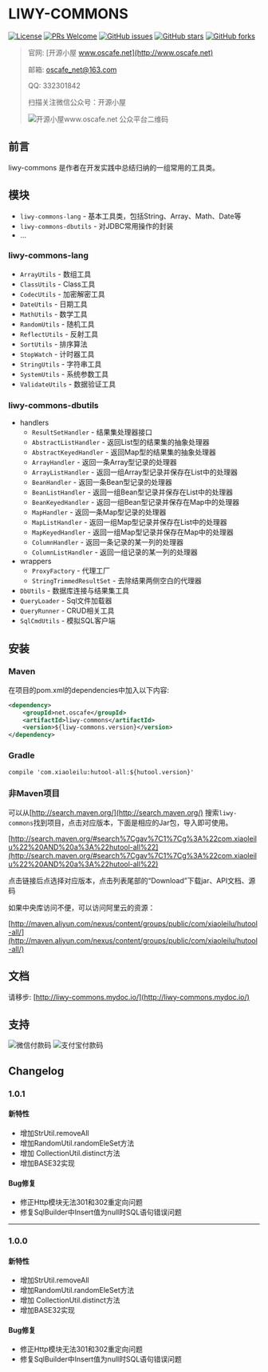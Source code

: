 # LIWY-COMMONS
[![License](https://img.shields.io/badge/license-MIT-blue.svg)](LICENSE)
[![PRs Welcome](https://img.shields.io/badge/PRs-welcome-brightgreen.svg)](https://github.com/liwyspace/liwy-commons)
[![GitHub issues](https://img.shields.io/github/issues/liwyspace/liwy-commons.svg?style=social)](https://github.com/liwyspace/liwy-commons/issues)
[![GitHub stars](https://img.shields.io/github/stars/liwyspace/liwy-commons.svg?style=social)](https://github.com/liwyspace/liwy-commons/stargazers)
[![GitHub forks](https://img.shields.io/github/forks/liwyspace/liwy-commons.svg?style=social)](https://github.com/liwyspace/liwy-commons/network)

> 官网: [开源小屋 www.oscafe.net](http://www.oscafe.net)
>
> 邮箱: oscafe_net@163.com
>
> QQ: 332301842
>
> 扫描关注微信公众号：开源小屋
>
> ![开源小屋www.oscafe.net 公众平台二维码](https://github.com/liwyspace/liwy-commons/raw/master/docs/resources/oscafe_qrcode.jpg)
## 前言
liwy-commons 是作者在开发实践中总结归纳的一组常用的工具类。
## 模块
* `liwy-commons-lang` - 基本工具类，包括String、Array、Math、Date等
* `liwy-commons-dbutils` - 对JDBC常用操作的封装
* ...
### liwy-commons-lang
* `ArrayUtils` - 数组工具
* `ClassUtils` - Class工具
* `CodecUtils` - 加密解密工具
* `DateUtils` - 日期工具
* `MathUtils` - 数学工具
* `RandomUtils` - 随机工具
* `ReflectUtils` - 反射工具
* `SortUtils` - 排序算法
* `StopWatch` - 计时器工具
* `StringUtils` - 字符串工具
* `SystemUtils` - 系统参数工具
* `ValidateUtils` - 数据验证工具
### liwy-commons-dbutils
* handlers
  * `ResultSetHandler` - 结果集处理器接口
  * `AbstractListHandler` - 返回List型的结果集的抽象处理器
  * `AbstractKeyedHandler` - 返回Map型的结果集的抽象处理器
  * `ArrayHandler` - 返回一条Array型记录的处理器
  * `ArrayListHandler` - 返回一组Array型记录并保存在List中的处理器
  * `BeanHandler` - 返回一条Bean型记录的处理器
  * `BeanListHandler` - 返回一组Bean型记录并保存在List中的处理器
  * `BeanKeyedHandler` - 返回一组Bean型记录并保存在Map中的处理器
  * `MapHandler` - 返回一条Map型记录的处理器
  * `MapListHandler` - 返回一组Map型记录并保存在List中的处理器
  * `MapKeyedHandler` - 返回一组Map型记录并保存在Map中的处理器
  * `ColumnHandler` - 返回一条记录的某一列的处理器
  * `ColumnListHandler` - 返回一组记录的某一列的处理器
* wrappers
  * `ProxyFactory` - 代理工厂
  * `StringTrimmedResultSet` - 去除结果两侧空白的代理器
* `DbUtils` - 数据库连接与结果集工具
* `QueryLoader` - Sql文件加载器
* `QueryRunner` - CRUD相关工具
* `SqlCmdUtils` - 模拟SQL客户端

## 安装

### Maven
在项目的pom.xml的dependencies中加入以下内容:

```xml
<dependency>
    <groupId>net.oscafe</groupId>
    <artifactId>liwy-commons</artifactId>
    <version>${liwy-commons.version}</version>
</dependency>
```

### Gradle
```
compile 'com.xiaoleilu:hutool-all:${hutool.version}'
```

### 非Maven项目
可以从[http://search.maven.org/](http://search.maven.org/) 搜索`liwy-commons`找到项目，点击对应版本，下面是相应的Jar包，导入即可使用。

[http://search.maven.org/#search%7Cgav%7C1%7Cg%3A%22com.xiaoleilu%22%20AND%20a%3A%22hutool-all%22](http://search.maven.org/#search%7Cgav%7C1%7Cg%3A%22com.xiaoleilu%22%20AND%20a%3A%22hutool-all%22)

点击链接后点选择对应版本，点击列表尾部的“Download”下载jar、API文档、源码

如果中央库访问不便，可以访问阿里云的资源：

[http://maven.aliyun.com/nexus/content/groups/public/com/xiaoleilu/hutool-all/](http://maven.aliyun.com/nexus/content/groups/public/com/xiaoleilu/hutool-all/)

## 文档 

请移步: [http://liwy-commons.mydoc.io/](http://liwy-commons.mydoc.io/)

## 支持
![微信付款码](https://github.com/liwyspace/liwy-commons/raw/master/docs/resources/weixin_fkcode.jpg)
![支付宝付款码](https://github.com/liwyspace/liwy-commons/raw/master/docs/resources/zhifubao_fkcode.jpg)


## Changelog

### 1.0.1
#### 新特性
* 增加StrUtil.removeAll
* 增加RandomUtil.randomEleSet方法
* 增加 CollectionUtil.distinct方法
* 增加BASE32实现

#### Bug修复
* 修正Http模块无法301和302重定向问题
* 修复SqlBuilder中Insert值为null时SQL语句错误问题

---------------------------------------------------------------------------

### 1.0.0
#### 新特性
* 增加StrUtil.removeAll
* 增加RandomUtil.randomEleSet方法
* 增加 CollectionUtil.distinct方法
* 增加BASE32实现

#### Bug修复
* 修正Http模块无法301和302重定向问题
* 修复SqlBuilder中Insert值为null时SQL语句错误问题
